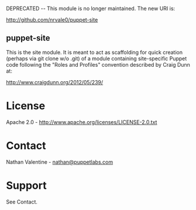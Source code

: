 DEPRECATED -- This module is no longer maintained. The new URI is:

http://github.com/nrvale0/puppet-site


puppet-site
-----------
This is the site module. It is meant to act as scaffolding for quick
creation (perhaps via git clone w/o .git) of a module containing 
site-specific Puppet code following the "Roles and Profiles" convention 
described by Craig Dunn at:

http://www.craigdunn.org/2012/05/239/

# License
Apache 2.0 - http://www.apache.org/licenses/LICENSE-2.0.txt

# Contact
Nathan Valentine - nathan@puppetlabs.com

# Support
See Contact.
